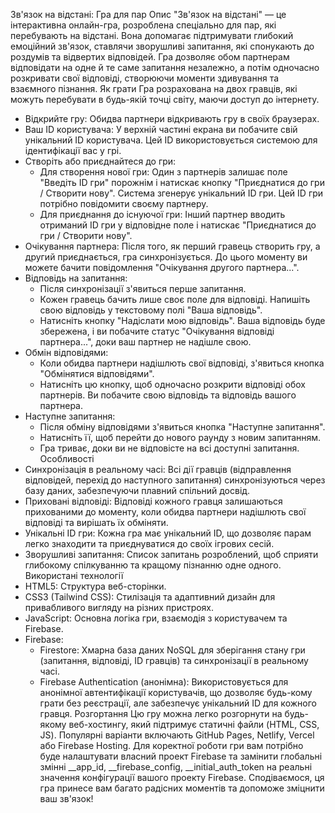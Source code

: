 Зв'язок на відстані: Гра для пар
Опис
"Зв'язок на відстані" — це інтерактивна онлайн-гра, розроблена спеціально для пар, які перебувають на відстані. Вона допомагає підтримувати глибокий емоційний зв'язок, ставлячи зворушливі запитання, які спонукають до роздумів та відвертих відповідей. Гра дозволяє обом партнерам відповідати на одне й те саме запитання незалежно, а потім одночасно розкривати свої відповіді, створюючи моменти здивування та взаємного пізнання.
Як грати
Гра розрахована на двох гравців, які можуть перебувати в будь-якій точці світу, маючи доступ до інтернету.
 * Відкрийте гру: Обидва партнери відкривають гру в своїх браузерах.
 * Ваш ID користувача: У верхній частині екрана ви побачите свій унікальний ID користувача. Цей ID використовується системою для ідентифікації вас у грі.
 * Створіть або приєднайтеся до гри:
   * Для створення нової гри: Один з партнерів залишає поле "Введіть ID гри" порожнім і натискає кнопку "Приєднатися до гри / Створити нову". Система згенерує унікальний ID гри. Цей ID гри потрібно повідомити своєму партнеру.
   * Для приєднання до існуючої гри: Інший партнер вводить отриманий ID гри у відповідне поле і натискає "Приєднатися до гри / Створити нову".
 * Очікування партнера: Після того, як перший гравець створить гру, а другий приєднається, гра синхронізується. До цього моменту ви можете бачити повідомлення "Очікування другого партнера...".
 * Відповідь на запитання:
   * Після синхронізації з'явиться перше запитання.
   * Кожен гравець бачить лише своє поле для відповіді. Напишіть свою відповідь у текстовому полі "Ваша відповідь".
   * Натисніть кнопку "Надіслати мою відповідь". Ваша відповідь буде збережена, і ви побачите статус "Очікування відповіді партнера...", доки ваш партнер не надішле свою.
 * Обмін відповідями:
   * Коли обидва партнери надішлють свої відповіді, з'явиться кнопка "Обмінятися відповідями".
   * Натисніть цю кнопку, щоб одночасно розкрити відповіді обох партнерів. Ви побачите свою відповідь та відповідь вашого партнера.
 * Наступне запитання:
   * Після обміну відповідями з'явиться кнопка "Наступне запитання".
   * Натисніть її, щоб перейти до нового раунду з новим запитанням.
   * Гра триває, доки ви не відповісте на всі доступні запитання.
Особливості
 * Синхронізація в реальному часі: Всі дії гравців (відправлення відповідей, перехід до наступного запитання) синхронізуються через базу даних, забезпечуючи плавний спільний досвід.
 * Приховані відповіді: Відповіді кожного гравця залишаються прихованими до моменту, коли обидва партнери надішлють свої відповіді та вирішать їх обміняти.
 * Унікальні ID гри: Кожна гра має унікальний ID, що дозволяє парам легко знаходити та приєднуватися до своїх ігрових сесій.
 * Зворушливі запитання: Список запитань розроблений, щоб сприяти глибокому спілкуванню та кращому пізнанню одне одного.
Використані технології
 * HTML5: Структура веб-сторінки.
 * CSS3 (Tailwind CSS): Стилізація та адаптивний дизайн для привабливого вигляду на різних пристроях.
 * JavaScript: Основна логіка гри, взаємодія з користувачем та Firebase.
 * Firebase:
   * Firestore: Хмарна база даних NoSQL для зберігання стану гри (запитання, відповіді, ID гравців) та синхронізації в реальному часі.
   * Firebase Authentication (анонімна): Використовується для анонімної автентифікації користувачів, що дозволяє будь-кому грати без реєстрації, але забезпечує унікальний ID для кожного гравця.
Розгортання
Цю гру можна легко розгорнути на будь-якому веб-хостингу, який підтримує статичні файли (HTML, CSS, JS). Популярні варіанти включають GitHub Pages, Netlify, Vercel або Firebase Hosting. Для коректної роботи гри вам потрібно буде налаштувати власний проект Firebase та замінити глобальні змінні __app_id, __firebase_config, __initial_auth_token на реальні значення конфігурації вашого проекту Firebase.
Сподіваємося, ця гра принесе вам багато радісних моментів та допоможе зміцнити ваш зв'язок!
